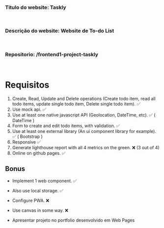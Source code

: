 ### **Titulo do website:** Taskly

<br>

### **Descrição do website:** Website de To-do List

<br>

### **Repositorio:** /frontend1-project-taskly

<br>

# Requisitos

1. Create, Read, Update and Delete operations (Create todo item, read all todo items, update single todo item, Delete single todo item). ✅
2. Use mock api. ✅
3. Use at least one native javascript API (Geolocation, DateTime, etc). ✅ ( DateTime )
4. Form to create and edit todo items, with validation. ✅
5. Use at least one external library (An ui component library for example). ✅ ( Bootstrap )
6. Responsive ✅
7. Generate lighthouse report with all 4 metrics on the green. ❌ (3 out of 4)
8. Online on github pages. ✅

## Bonus

- Implement 1 web component. ✅
- Also use local storage. ✅
- Configure PWA. ❌
- Use canvas in some way. ❌

- Apresentar projeto no portfolio desenvolvido em Web Pages